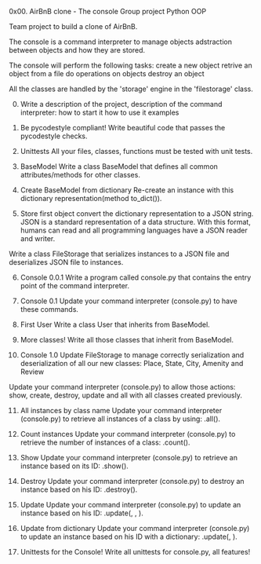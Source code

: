0x00. AirBnB clone - The console
Group project
Python
OOP

Team project to build a clone of AirBnB.

The console is a command interpreter to manage objects adstraction between objects and how they are stored.

The console will perform the following tasks:
create a new object
retrive an object from a file
do operations on objects
destroy an object

All the classes are handled by the 'storage' engine in the 'filestorage' class.


0. Write a description of the project, description of the command interpreter:
how to start it
how to use it
examples

1. Be pycodestyle compliant!
Write beautiful code that passes the pycodestyle checks.

2. Unittests
All your files, classes, functions must be tested with unit tests.

3. BaseModel
Write a class BaseModel that defines all common attributes/methods for other classes.

4. Create BaseModel from dictionary
Re-create an instance with this dictionary representation(method to_dict()).

5. Store first object
convert the dictionary representation to a JSON string. JSON is a standard representation of a data structure. With this format, humans can read and all programming languages have a JSON reader and writer.

Write a class FileStorage that serializes instances to a JSON file and deserializes JSON file to instances.

6. Console 0.0.1
Write a program called console.py that contains the entry point of the command interpreter.

7. Console 0.1
Update your command interpreter (console.py) to have these commands.

8. First User
Write a class User that inherits from BaseModel.

9. More classes!
Write all those classes that inherit from BaseModel.

10. Console 1.0
Update FileStorage to manage correctly serialization and deserialization of all our new classes: Place, State, City, Amenity and Review

Update your command interpreter (console.py) to allow those actions: show, create, destroy, update and all with all classes created previously.

11. All instances by class name
Update your command interpreter (console.py) to retrieve all instances of a class by using: <class name>.all().

12. Count instances
Update your command interpreter (console.py) to retrieve the number of instances of a class: <class name>.count().

13. Show
Update your command interpreter (console.py) to retrieve an instance based on its ID: <class name>.show(<id>).

14. Destroy
Update your command interpreter (console.py) to destroy an instance based on his ID: <class name>.destroy(<id>).

15. Update
Update your command interpreter (console.py) to update an instance based on his ID: <class name>.update(<id>, <attribute name>, <attribute value>).

16. Update from dictionary
Update your command interpreter (console.py) to update an instance based on his ID with a dictionary: <class name>.update(<id>, <dictionary representation>).

17. Unittests for the Console!
Write all unittests for console.py, all features!
